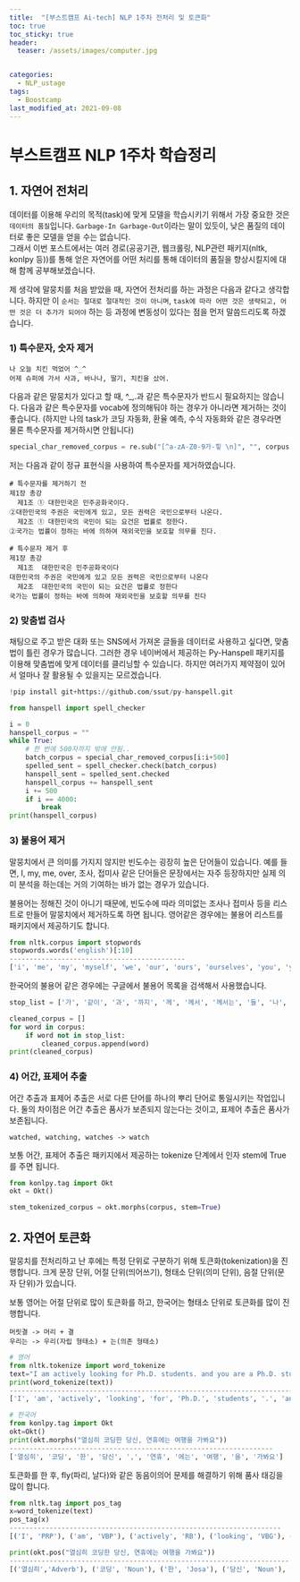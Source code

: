 ```yaml
---
title:  "[부스트캠프 Ai-tech] NLP 1주차 전처리 및 토큰화"
toc: true
toc_sticky: true
header:
  teaser: /assets/images/computer.jpg


categories:
  - NLP_ustage
tags:
  - Boostcamp
last_modified_at: 2021-09-08
---
```


# 부스트캠프 NLP 1주차 학습정리

## 1. 자연어 전처리
데이터를 이용해 우리의 목적(task)에 맞게 모델을 학습시키기 위해서 가장 중요한 것은 `데이터의 품질`입니다. `Garbage-In Garbage-Out`이라는 말이 있듯이, 낮은 품질의 데이터로 좋은 모델을 얻을 수는 없습니다.  
그래서 이번 포스트에서는 여러 경로(공공기관, 웹크롤링, NLP관련 패키지(nltk, konlpy 등))를 통해 얻은 자연어를 어떤 처리를 통해 데이터의 품질을 향상시킬지에 대해 함께 공부해보겠습니다.  

제 생각에 말뭉치를 처음 받았을 때, 자연어 전처리를 하는 과정은 다음과 같다고 생각합니다. 하지만 이 `순서는 절대로 절대적인 것이 아니며`, `task에 따라 어떤 것은 생략되고, 어떤 것은 더 추가가 되어야` 하는 등 과정에 변동성이 있다는 점을 먼저 말씀드리도록 하겠습니다.  

### 1) 특수문자, 숫자 제거
```
나 오늘 치킨 먹었어 ^_^
어제 슈퍼에 가서 사과, 바나나, 딸기, 치킨을 샀어.
```
다음과 같은 말뭉치가 있다고 할 때, ^_,.과 같은 특수문자가 반드시 필요하지는 않습니다. 다음과 같은 특수문자를 vocab에 정의해둬야 하는 경우가 아니라면 제거하는 것이 좋습니다. (하지만 나의 task가 코딩 자동화, 환율 예측, 수식 자동화와 같은 경우라면 물론 특수문자를 제거하시면 안됩니다)

```python
special_char_removed_corpus = re.sub("[^a-zA-Z0-9가-힣 \n]", "", corpus)
```
저는 다음과 같이 정규 표현식을 사용하여 특수문자를 제거하였습니다.  

```
# 특수문자를 제거하기 전
제1장 총강
  제1조 ① 대한민국은 민주공화국이다.
②대한민국의 주권은 국민에게 있고, 모든 권력은 국민으로부터 나온다.
  제2조 ① 대한민국의 국민이 되는 요건은 법률로 정한다.
②국가는 법률이 정하는 바에 의하여 재외국민을 보호할 의무를 진다.
```
```
# 특수문자 제거 후
제1장 총강
  제1조  대한민국은 민주공화국이다
대한민국의 주권은 국민에게 있고 모든 권력은 국민으로부터 나온다
  제2조  대한민국의 국민이 되는 요건은 법률로 정한다
국가는 법률이 정하는 바에 의하여 재외국민을 보호할 의무를 진다
```  


### 2) 맞춤법 검사
채팅으로 주고 받은 대화 또는 SNS에서 가져온 글들을 데이터로 사용하고 싶다면, 맞춤법이 틀린 경우가 많습니다. 그러한 경우 네이버에서 제공하는 Py-Hanspell 패키지를 이용해 맞춤법에 맞게 데이터를 클리닝할 수 있습니다. 하지만 여러가지 제약점이 있어서 얼마나 잘 활용될 수 있을지는 모르겠습니다.  

```python
!pip install git+https://github.com/ssut/py-hanspell.git

from hanspell import spell_checker

i = 0
hanspell_corpus = ""
while True:
    # 한 번에 500자까지 밖에 안됨..
    batch_corpus = special_char_removed_corpus[i:i+500]
    spelled_sent = spell_checker.check(batch_corpus)
    hanspell_sent = spelled_sent.checked
    hanspell_corpus += hanspell_sent
    i += 500
    if i == 4000:
        break
print(hanspell_corpus)
```

### 3) 불용어 제거
말뭉치에서 큰 의미를 가지지 않지만 빈도수는 굉장히 높은 단어들이 있습니다. 예를 들면, I, my, me, over, 조사, 접미사 같은 단어들은 문장에서는 자주 등장하지만 실제 의미 분석을 하는데는 거의 기여하는 바가 없는 경우가 있습니다.  

불용어는 정해진 것이 아니기 때문에, 빈도수에 따라 의미없는 조사나 접미사 등을 리스트로 만들어 말뭉치에서 제거하도록 하면 됩니다. 영어같은 경우에는 불용어 리스트를 패키지에서 제공하기도 합니다.  

```python
from nltk.corpus import stopwords  
stopwords.words('english')[:10]
--------------------------------------------
['i', 'me', 'my', 'myself', 'we', 'our', 'ours', 'ourselves', 'you', 'your']    
```

한국어의 불용어 같은 경우에는 구글에서 불용어 목록을 검색해서 사용했습니다.  
```python
stop_list = ['가', '같이', '과', '까지', '께', '께서', '께서는', '들', '나', '나마', '는', '는커녕', '다가', '더러', '도', '든', '든지', '라고', '라는', '라니', '라야', '라는', '로', '로는', '로부터', '로서는마는', '마다', '마저', '만', '만은', '만치', '말고', '며', '밖에', '보고부터', '서', '서부터', '야', '야만', '야말로', '에', '에게', '에게로', '에게서', '에는', '에서는', '에서부터', '에서처럼', '에의', '와', '으로부터', '으로서', '으로써', '은', '은커녕', '을', '의', '이', '이고', '이든지', '이라', '이라고', '이라도', '이라든지', '이라서', '이라야', '이라야만', '며', '이면', '이야', '이야말로', '이여', '인들', '인즉', '일랑', '일랑은', '조차', '처럼', '치고', '치고는', '커녕', '토록', '하고', '하고는', '한테', '한테로', '한테서']
```

```python
cleaned_corpus = []
for word in corpus:
    if word not in stop_list:
        cleaned_corpus.append(word)
print(cleaned_corpus)
```

### 4) 어간, 표제어 추출
어간 추출과 표제어 추출은 서로 다른 단어를 하나의 뿌리 단어로 통일시키는 작업입니다. 둘의 차이점은 어간 추출은 품사가 보존되지 않는다는 것이고, 표제어 추출은 품사가 보존됩니다.

```
watched, watching, watches -> watch
```
보통 어간, 표제어 추출은 패키지에서 제공하는 tokenize 단계에서 인자 stem에 True를 주면 됩니다.  

```python
from konlpy.tag import Okt
okt = Okt()

stem_tokenized_corpus = okt.morphs(corpus, stem=True)  

```
## 2. 자연어 토큰화
말뭉치를 전처리하고 난 후에는 특정 단위로 구분하기 위해 토큰화(tokenization)을 진행합니다. 크게 문장 단위, 어절 단위(띄어쓰기), 형태소 단위(의미 단위), 음절 단위(문자 단위)가 있습니다.  

보통 영어는 어절 단위로 많이 토큰화를 하고, 한국어는 형태소 단위로 토큰화를 많이 진행합니다.  

```
머릿결 -> 머리 + 결
우리는 -> 우리(자립 형태소) + 는(의존 형태소)
```  

```python
# 영어
from nltk.tokenize import word_tokenize
text="I am actively looking for Ph.D. students. and you are a Ph.D. student."
print(word_tokenize(text))
---------------------------------------------------------------------------------
['I', 'am', 'actively', 'looking', 'for', 'Ph.D.', 'students', '.', 'and', 'you', 'are', 'a', 'Ph.D.', 'student', '.']
```


```python
# 한국어
from konlpy.tag import Okt  
okt=Okt()  
print(okt.morphs("열심히 코딩한 당신, 연휴에는 여행을 가봐요"))
------------------------------------------------------------------
['열심히', '코딩', '한', '당신', ',', '연휴', '에는', '여행', '을', '가봐요']  
```  

토큰화를 한 후, fly(파리, 날다)와 같은 동음이의어 문제를 해결하기 위해 품사 태깅을 많이 합니다.  

```python
from nltk.tag import pos_tag
x=word_tokenize(text)
pos_tag(x)
--------------------------------------------------------------------
[('I', 'PRP'), ('am', 'VBP'), ('actively', 'RB'), ('looking', 'VBG'), ('for', 'IN'), ('Ph.D.', 'NNP'), ('students', 'NNS'), ('.', '.'), ('and', 'CC'), ('you', 'PRP'), ('are', 'VBP'), ('a', 'DT'), ('Ph.D.', 'NNP'), ('student', 'NN'), ('.', '.')]
```

```python
print(okt.pos("열심히 코딩한 당신, 연휴에는 여행을 가봐요"))
----------------------------------------------------------------------
[('열심히','Adverb'), ('코딩', 'Noun'), ('한', 'Josa'), ('당신', 'Noun'), (',', 'Punctuation'), ('연휴', 'Noun'), ('에는', 'Josa'), ('여행', 'Noun'), ('을', 'Josa'), ('가봐요', 'Verb')]  
```